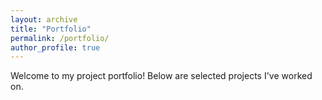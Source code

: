 ```yaml
---
layout: archive
title: "Portfolio"
permalink: /portfolio/
author_profile: true
---
```



Welcome to my project portfolio! Below are selected projects I've worked on.
